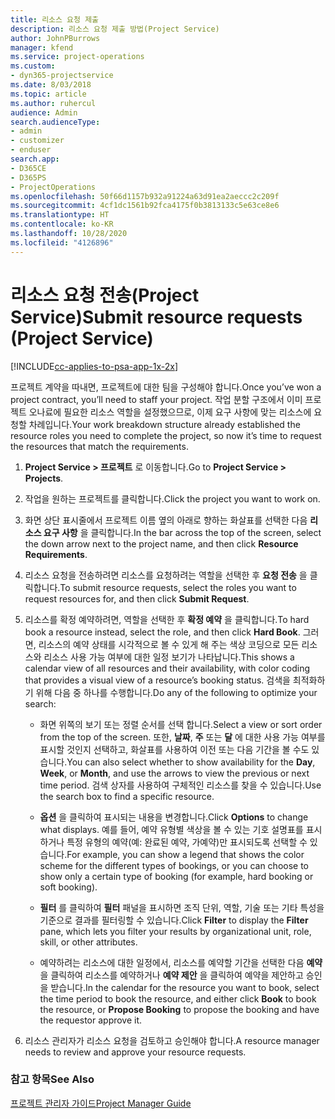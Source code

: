 ```yaml
---
title: 리소스 요청 제출
description: 리소스 요청 제출 방법(Project Service)
author: JohnPBurrows
manager: kfend
ms.service: project-operations
ms.custom:
- dyn365-projectservice
ms.date: 8/03/2018
ms.topic: article
ms.author: ruhercul
audience: Admin
search.audienceType:
- admin
- customizer
- enduser
search.app:
- D365CE
- D365PS
- ProjectOperations
ms.openlocfilehash: 50f66d1157b932a91224a63d91ea2aeccc2c209f
ms.sourcegitcommit: 4cf1dc1561b92fca4175f0b3813133c5e63ce8e6
ms.translationtype: HT
ms.contentlocale: ko-KR
ms.lasthandoff: 10/28/2020
ms.locfileid: "4126896"
---
```

# <a name="submit-resource-requests-project-service"></a><span data-ttu-id="ec3c4-103">리소스 요청 전송(Project Service)</span><span class="sxs-lookup"><span data-stu-id="ec3c4-103">Submit resource requests (Project Service)</span></span>

[!INCLUDE[cc-applies-to-psa-app-1x-2x](../includes/cc-applies-to-psa-app-1x-2x.md)]

<span data-ttu-id="ec3c4-104">프로젝트 계약을 따내면, 프로젝트에 대한 팀을 구성해야 합니다.</span><span class="sxs-lookup"><span data-stu-id="ec3c4-104">Once you’ve won a project contract, you’ll need to staff your project.</span></span> <span data-ttu-id="ec3c4-105">작업 분할 구조에서 이미 프로젝트 오나료에 필요한 리소스 역할을 설정했으므로, 이제 요구 사항에 맞는 리소스에 요청할 차례입니다.</span><span class="sxs-lookup"><span data-stu-id="ec3c4-105">Your work breakdown structure already established the resource roles you need to complete the project, so now it’s time to request the resources that match the requirements.</span></span>  
  
1.  <span data-ttu-id="ec3c4-106">**Project Service > 프로젝트** 로 이동합니다.</span><span class="sxs-lookup"><span data-stu-id="ec3c4-106">Go to **Project Service > Projects**.</span></span>  
  
2.  <span data-ttu-id="ec3c4-107">작업을 원하는 프로젝트를 클릭합니다.</span><span class="sxs-lookup"><span data-stu-id="ec3c4-107">Click the project you want to work on.</span></span>  
  
3.  <span data-ttu-id="ec3c4-108">화면 상단 표시줄에서 프로젝트 이름 옆의 아래로 향하는 화살표를 선택한 다음 **리소스 요구 사항** 을 클릭합니다.</span><span class="sxs-lookup"><span data-stu-id="ec3c4-108">In the bar across the top of the screen, select the down arrow next to the project name, and then click **Resource Requirements**.</span></span>  
  
4.  <span data-ttu-id="ec3c4-109">리소스 요청을 전송하려면 리소스를 요청하려는 역할을 선택한 후 **요청 전송** 을 클릭합니다.</span><span class="sxs-lookup"><span data-stu-id="ec3c4-109">To submit resource requests, select the roles you want to request resources for, and then click **Submit Request**.</span></span>  
  
5.  <span data-ttu-id="ec3c4-110">리소스를 확정 예약하려면, 역할을 선택한 후 **확정 예약** 을 클릭합니다.</span><span class="sxs-lookup"><span data-stu-id="ec3c4-110">To hard book a resource instead, select the role, and then click **Hard Book**.</span></span> <span data-ttu-id="ec3c4-111">그러면, 리소스의 예약 상태를 시각적으로 볼 수 있게 해 주는 색상 코딩으로 모든 리소스와 리소스 사용 가능 여부에 대한 일정 보기가 나타납니다.</span><span class="sxs-lookup"><span data-stu-id="ec3c4-111">This shows a calendar view of all resources and their availability, with color coding that provides a visual view of a resource’s booking status.</span></span> <span data-ttu-id="ec3c4-112">검색을 최적화하기 위해 다음 중 하나를 수행합니다.</span><span class="sxs-lookup"><span data-stu-id="ec3c4-112">Do any of the following to optimize your search:</span></span>  
  
    -   <span data-ttu-id="ec3c4-113">화면 위쪽의 보기 또는 정렬 순서를 선택 합니다.</span><span class="sxs-lookup"><span data-stu-id="ec3c4-113">Select a view or sort order from the top of the screen.</span></span> <span data-ttu-id="ec3c4-114">또한, **날짜**, **주** 또는 **달** 에 대한 사용 가능 여부를 표시할 것인지 선택하고, 화살표를 사용하여 이전 또는 다음 기간을 볼 수도 있습니다.</span><span class="sxs-lookup"><span data-stu-id="ec3c4-114">You can also select whether to show availability for the **Day**, **Week**, or **Month**, and use the arrows to view the previous or next time period.</span></span> <span data-ttu-id="ec3c4-115">검색 상자를 사용하여 구체적인 리소스를 찾을 수 있습니다.</span><span class="sxs-lookup"><span data-stu-id="ec3c4-115">Use the search box to find a specific resource.</span></span>  
  
    -   <span data-ttu-id="ec3c4-116">**옵션** 을 클릭하여 표시되는 내용을 변경합니다.</span><span class="sxs-lookup"><span data-stu-id="ec3c4-116">Click **Options** to change what displays.</span></span> <span data-ttu-id="ec3c4-117">예를 들어, 예약 유형별 색상을 볼 수 있는 기호 설명표를 표시하거나 특정 유형의 예약(예: 완료된 예약, 가예약)만 표시되도록 선택할 수 있습니다.</span><span class="sxs-lookup"><span data-stu-id="ec3c4-117">For example, you can show a legend that shows the color scheme for the different types of bookings, or you can choose to show only a certain type of booking (for example, hard booking or soft booking).</span></span>  
  
    -   <span data-ttu-id="ec3c4-118">**필터** 를 클릭하여 **필터** 패널을 표시하면 조직 단위, 역할, 기술 또는 기타 특성을 기준으로 결과를 필터링할 수 있습니다.</span><span class="sxs-lookup"><span data-stu-id="ec3c4-118">Click **Filter** to display the **Filter** pane, which lets you filter your results by organizational unit, role, skill, or other attributes.</span></span>  
  
    -   <span data-ttu-id="ec3c4-119">예약하려는 리소스에 대한 일정에서, 리소스를 예약할 기간을 선택한 다음 **예약** 을 클릭하여 리소스를 예약하거나 **예약 제안** 을 클릭하여 예약을 제안하고 승인을 받습니다.</span><span class="sxs-lookup"><span data-stu-id="ec3c4-119">In the calendar for the resource you want to book, select the time period to book the resource, and either click **Book** to book the resource, or **Propose Booking** to propose the booking and have the requestor approve it.</span></span>  
  
6.  <span data-ttu-id="ec3c4-120">리소스 관리자가 리소스 요청을 검토하고 승인해야 합니다.</span><span class="sxs-lookup"><span data-stu-id="ec3c4-120">A resource manager needs to review and approve your resource requests.</span></span>  
  
### <a name="see-also"></a><span data-ttu-id="ec3c4-121">참고 항목</span><span class="sxs-lookup"><span data-stu-id="ec3c4-121">See Also</span></span>  
 [<span data-ttu-id="ec3c4-122">프로젝트 관리자 가이드</span><span class="sxs-lookup"><span data-stu-id="ec3c4-122">Project Manager Guide</span></span>](../psa/project-manager-guide.md)
